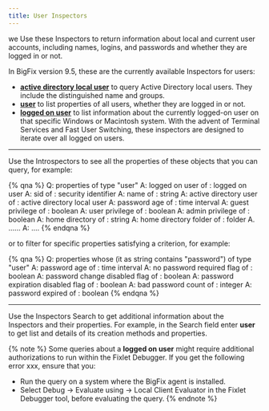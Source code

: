 ```yaml
---
title: User Inspectors
---
```

we
Use these Inspectors to return information about local and current user accounts, including names, logins, and passwords and whether 
they are logged in or not. 

In BigFix version 9.5, these are the currently available Inspectors for users: 

- [**active directory local user**](./../../reference/active-directory-local-user.html) to query Active Directory local users. They include the distinguished name and groups.
- [**user**](./../../reference/user.html) to list properties of all users, whether they are logged in or not.
- [**logged on user**](./../../reference/logged-on-user.html) to list information about the currently logged-on user on that specific Windows or Macintosh system. With the advent of Terminal Services and Fast User Switching, these inspectors are designed to iterate over all logged on users. 

---

Use the Introspectors to see all the properties of these objects that you can query, for example:

{% qna %}
Q: properties of type "user"
A: logged on user of <user>: logged on user
A: sid of <user>: security identifier
A: name of <user>: string
A: active directory user of <user>: active directory local user
A: password age of <user>: time interval
A: guest privilege of <user>: boolean
A: user privilege of <user>: boolean
A: admin privilege of <user>: boolean
A: home directory of <user>: string
A: home directory folder of <user>: folder
A. ......
A: ....
{% endqna %}

or to filter for specific properties satisfying a criterion, for example:

{% qna %}
Q: properties whose (it as string contains "password") of type "user"
A: password age of <user>: time interval
A: no password required flag of <user>: boolean
A: password change disabled flag of <user>: boolean
A: password expiration disabled flag of <user>: boolean
A: bad password count of <user>: integer
A: password expired of <user>: boolean
{% endqna %}

----

Use the Inspectors Search to get additional information about the Inspectors and their properties. For example, in the Search field 
enter **user** to get list and details of its creation methods and properties.

{% note %}
Some queries about a **logged on user** might require additional authorizations to run within the Fixlet Debugger. If you get the 
following error xxx, ensure that you: 
- Run the query on a system where the BigFix agent is installed.
- Select Debug -> Evaluate using -> Local Client Evaluator in the Fixlet Debugger tool, before evaluating the query.
{% endnote %}





